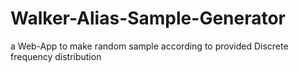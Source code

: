 # Walker-Alias-Sample-Generator
a Web-App to make random sample according to provided Discrete frequency distribution
